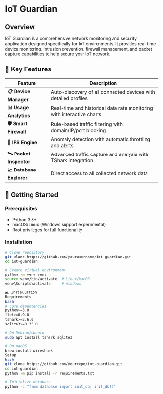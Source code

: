 # IoT Guardian

## Overview

IoT Guardian is a comprehensive network monitoring and security application designed specifically for IoT environments. It provides real-time device monitoring, intrusion prevention, firewall management, and packet capture capabilities to help secure your IoT network.

## 🌟 Key Features  

| Feature | Description |  
|---------|-------------|  
| **📋 Device Manager** | Auto-discovery of all connected devices with detailed profiles |  
| **📊 Usage Analytics** | Real-time and historical data rate monitoring with interactive charts |  
| **🛡️ Smart Firewall** | Rule-based traffic filtering with domain/IP/port blocking |  
| **🚨 IPS Engine** | Anomaly detection with automatic throttling and alerts |  
| **🛰 Packet Inspector** | Advanced traffic capture and analysis with TShark integration |  
| **📈 Database Explorer** | Direct access to all collected network data |  

## 🚀 Getting Started  

### Prerequisites  
- Python 3.8+  
- macOS/Linux (Windows support experimental)  
- Root privileges for full functionality  

### Installation  
```bash  
# Clone repository  
git clone https://github.com/yourusername/iot-guardian.git  
cd iot-guardian  

# Create virtual environment  
python -m venv venv  
source venv/bin/activate  # Linux/MacOS  
venv\Scripts\activate     # Windows  

💻 Installation
Requirements
bash
# Core dependencies
python>=3.8
flet>=0.9.0
tshark>=3.6.0
sqlite3>=3.35.0

# On Debian/Ubuntu
sudo apt install tshark sqlite3

# On macOS
brew install wireshark
Setup
bash
git clone https://github.com/yourrepo/iot-guardian.git
cd iot-guardian
python -m pip install -r requirements.txt

# Initialize database
python -c "from database import init_db; init_db()"
